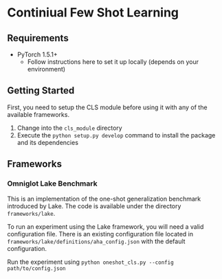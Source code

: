 # Continiual Few Shot Learning

## Requirements
- PyTorch 1.5.1+
    - Follow instructions here to set it up locally (depends on your environment)

## Getting Started
First, you need to setup the CLS module before using it with any of the available frameworks.

1. Change into the `cls_module` directory
2. Execute the `python setup.py develop` command to install the package and its dependencies

## Frameworks

### Omniglot Lake Benchmark
This is an implementation of the one-shot generalization benchmark introduced by Lake. The code is available under the
directory `frameworks/lake`.

To run an experiment using the Lake framework, you will need a valid configuration file. There is an existing configuration
file located in `frameworks/lake/definitions/aha_config.json` with the default configuration.

Run the experiment using `python oneshot_cls.py --config path/to/config.json`



